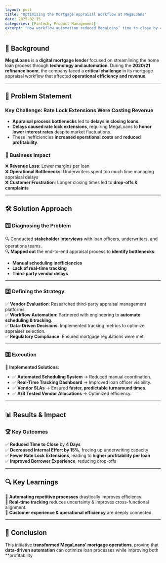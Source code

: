 ```yaml
---
layout: post
title: "Optimizing the Mortgage Appraisal Workflow at MegaLoans"
date: 2025-02-15
categories: [Fintech, Product Management]
excerpt: "How workflow automation reduced MegaLoans’ time to close by 4 days, decreased rate lock extensions, and improved profitability."
---
```


## **🏦 Background**
**MegaLoans** is a **digital mortgage lender** focused on streamlining the home loan process through **technology and automation**. During the **2020/21 refinance boom**, the company faced a **critical challenge** in its mortgage appraisal workflow that affected **operational efficiency and revenue**.

---

## **🚨 Problem Statement**
### **Key Challenge: Rate Lock Extensions Were Costing Revenue**
- **Appraisal process bottlenecks** led to **delays in closing loans**.
- **Delays caused rate lock extensions**, requiring MegaLoans to **honor lower interest rates** despite market fluctuations.
- These inefficiencies **increased operational costs** and **reduced profitability**.

### **🚨 Business Impact**
❌ **Revenue Loss**: Lower margins per loan  
❌ **Operational Bottlenecks**: Underwriters spent too much time managing appraisal delays  
❌ **Customer Frustration**: Longer closing times led to **drop-offs & complaints**  

---

## **🛠 Solution Approach**
### **1️⃣ Diagnosing the Problem**
🔍 Conducted **stakeholder interviews** with loan officers, underwriters, and operations teams.  
🔍 **Mapped out** the end-to-end appraisal process to **identify bottlenecks**:
- **Manual scheduling inefficiencies**
- **Lack of real-time tracking**
- **Third-party vendor delays**

---

### **2️⃣ Defining the Strategy**
✅ **Vendor Evaluation**: Researched third-party appraisal management platforms.  
✅ **Workflow Automation**: Partnered with engineering to **automate scheduling & tracking**.  
✅ **Data-Driven Decisions**: Implemented tracking metrics to optimize appraiser selection.  
✅ **Regulatory Compliance**: Ensured mortgage regulations were met.

---

### **3️⃣ Execution**
🚀 **Implemented Solutions**:
- ✅ **Automated Scheduling System** → Reduced manual coordination.
- ✅ **Real-Time Tracking Dashboard** → Improved loan officer visibility.
- ✅ **Vendor SLAs** → Ensured **faster, predictable turnaround times**.
- ✅ **A/B Tested Vendor Allocations** → Optimized efficiency.

---

## **📊 Results & Impact**
### **🏆 Key Outcomes**
✅ **Reduced Time to Close** by **4 Days**  
✅ **Decreased Internal Effort by 15%**, freeing up underwriting capacity  
✅ **Fewer Rate Lock Extensions**, leading to **higher profitability per loan**  
✅ **Improved Borrower Experience**, reducing drop-offs  

---

## **🔍 Key Learnings**
📌 **Automating repetitive processes** drastically improves efficiency.  
📌 **Real-time tracking** reduces uncertainty & improves cross-functional alignment.  
📌 **Customer experience & operational efficiency** are deeply connected.  

---

## **🏁 Conclusion**
This initiative **transformed MegaLoans’ mortgage operations**, proving that **data-driven automation** can optimize loan processes while improving both **profitability 
